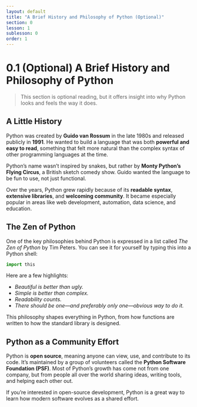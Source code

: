 ```yaml
---
layout: default
title: "A Brief History and Philosophy of Python (Optional)"
section: 0
lesson: 1
sublesson: 0
order: 1
---
```


# 0.1 (Optional) A Brief History and Philosophy of Python

> This section is optional reading, but it offers insight into why Python looks and feels the way it does.

## A Little History

Python was created by **Guido van Rossum** in the late 1980s and released publicly in **1991**. He wanted to build a language that was both **powerful and easy to read**, something that felt more natural than the complex syntax of other programming languages at the time.

Python’s name wasn’t inspired by snakes, but rather by **Monty Python’s Flying Circus**, a British sketch comedy show. Guido wanted the language to be fun to use, not just functional.

Over the years, Python grew rapidly because of its **readable syntax**, **extensive libraries**, and **welcoming community**. It became especially popular in areas like web development, automation, data science, and education.

## The Zen of Python

One of the key philosophies behind Python is expressed in a list called *The Zen of Python* by Tim Peters. You can see it for yourself by typing this into a Python shell:

```python
import this
```

Here are a few highlights:

- *Beautiful is better than ugly.*
- *Simple is better than complex.*
- *Readability counts.*
- *There should be one—and preferably only one—obvious way to do it.*

This philosophy shapes everything in Python, from how functions are written to how the standard library is designed.

## Python as a Community Effort

Python is **open source**, meaning anyone can view, use, and contribute to its code. It’s maintained by a group of volunteers called the **Python Software Foundation (PSF)**. Most of Python’s growth has come not from one company, but from people all over the world sharing ideas, writing tools, and helping each other out.

If you’re interested in open-source development, Python is a great way to learn how modern software evolves as a shared effort.
